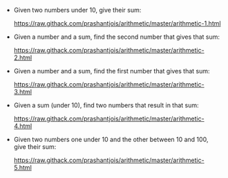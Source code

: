* Given two numbers under 10, give their sum:

  https://raw.githack.com/prashantjois/arithmetic/master/arithmetic-1.html

* Given a number and a sum, find the second number that gives that sum:

  https://raw.githack.com/prashantjois/arithmetic/master/arithmetic-2.html

* Given a number and a sum, find the first number that gives that sum:

  https://raw.githack.com/prashantjois/arithmetic/master/arithmetic-3.html

* Given a sum (under 10), find two numbers that result in that sum:

  https://raw.githack.com/prashantjois/arithmetic/master/arithmetic-4.html

* Given two numbers one under 10 and the other between 10 and 100, give their sum:

  https://raw.githack.com/prashantjois/arithmetic/master/arithmetic-5.html
